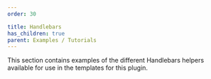 ```yaml
---
order: 30

title: Handlebars
has_children: true
parent: Examples / Tutorials
---
```


This section contains examples of the different Handlebars helpers available for use in the templates for this plugin.
